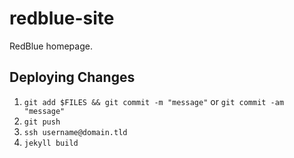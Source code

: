 # redblue-site
RedBlue homepage.

## Deploying Changes
1. `git add $FILES && git commit -m "message"` or `git commit -am "message"`
2. `git push`
3. `ssh username@domain.tld`
4. `jekyll build`